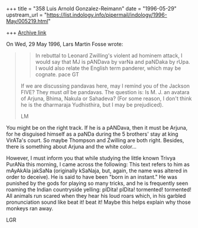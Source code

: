 +++
title = "358 Luis Arnold Gonzalez-Reimann"
date = "1996-05-29"
upstream_url = "https://list.indology.info/pipermail/indology/1996-May/005219.html"

+++
[Archive link](https://list.indology.info/pipermail/indology/1996-May/005219.html)



On Wed, 29 May 1996, Lars Martin Fosse wrote:

> >In rebuttal to Leonard Zwilling's violent ad hominem attack, I would say
> >that MJ is pANDava by varNa and paNDaka by rUpa.  I would also relate the
> >English term panderer, which may be cognate.
> >pace
> >GT
> 
> If we are discussing pandavas here, may I remind you of the Jackson FIVE?
> They must *all* be pandavas. The question is: Is M. J. an avatara of
> Arjuna, Bhima, Nakula or Sahadeva? (For some reason, I don't think he is
> the dharmaraja Yudhisthira, but I may be prejudiced).
> 
> LM


You might be on the right track. If he is a pANDava, then it must be 
Arjuna, for he disguised himself as a paNDa during the 5 brothers' stay 
at king VirATa's court.  So maybe Thompson and Zwilling are both right.
Besides, there is something about Arjuna and the white color...


However, I must inform you that while studying the little known Trivya 
PurANa this morning, I came across the following:
This text refers to him as mAyAkAla jakSaNa (originally kSaNaja, but, 
again, the name was altered in order to deceive).  He is said to have 
been "born in an instant."  He was punished by the gods for playing so 
many tricks, and he is frequently seen roaming the Indian countryside 
yelling: pIDita! pIDita!  tormented! tormented! All animals run scared when 
they hear his loud roars which, in his garbled pronunciation sound like 
beat it! beat it!
Maybe this helps explain why those monkeys ran away.

LGR




